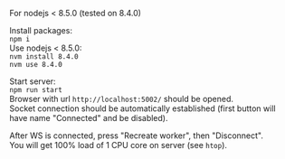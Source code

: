 For nodejs < 8.5.0 (tested on 8.4.0)

Install packages:  
 `npm i`  
Use nodejs < 8.5.0:  
 `nvm install 8.4.0`  
 `nvm use 8.4.0`

Start server:  
 `npm run start`  
Browser with url `http://localhost:5002/` should be opened.  
Socket connection should be automatically established (first button will have name "Connected" and be disabled).  

After WS is connected, press "Recreate worker", then "Disconnect".  
You will get 100% load of 1 CPU core on server (see `htop`).
